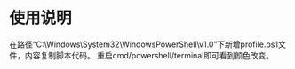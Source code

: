 # 使用说明
在路径“C:\Windows\System32\WindowsPowerShell\v1.0”下新增profile.ps1文件，内容复制脚本代码。
重启cmd/powershell/terminal即可看到颜色改变。
